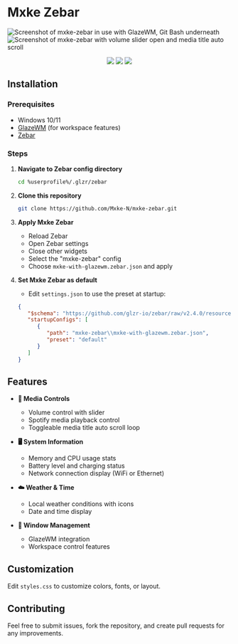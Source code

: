 # Mxke Zebar

![Screenshot of mxke-zebar in use with GlazeWM, Git Bash underneath](https://github.com/user-attachments/assets/712c4879-421b-4129-a76e-9a8250a7c3cb)
![Screenshot of mxke-zebar with volume slider open and media title auto scroll](https://github.com/user-attachments/assets/e6af9a34-3383-408b-b7dc-46efd14766f2)

<p align="center">
  <img src="https://img.shields.io/github/last-commit/Mxke-N/mxke-zebar?style=flat" />
  <img src="https://img.shields.io/github/repo-size/Mxke-N/mxke-zebar?style=flat" />
  <img src="https://img.shields.io/github/stars/Mxke-N/mxke-zebar?style=social" />
</p>

## Installation

### Prerequisites

- Windows 10/11
- [GlazeWM](https://github.com/glzr-io/glazewm) (for workspace features)
- [Zebar](https://github.com/glzr-io/zebar) 

### Steps

1. **Navigate to Zebar config directory**
   ```bash
   cd %userprofile%/.glzr/zebar
   ```

2. **Clone this repository**
   ```bash
   git clone https://github.com/Mxke-N/mxke-zebar.git
   ```
   
3. **Apply Mxke Zebar**
   - Reload Zebar
   - Open Zebar settings
   - Close other widgets
   - Select the "mxke-zebar" config
   - Choose `mxke-with-glazewm.zebar.json` and apply

4. **Set Mxke Zebar as default**
   - Edit `settings.json` to use the preset at startup:
   ```json
   {
      "$schema": "https://github.com/glzr-io/zebar/raw/v2.4.0/resources/settings-schema.json",
      "startupConfigs": [
         {
            "path": "mxke-zebar\\mxke-with-glazewm.zebar.json",
            "preset": "default"
         }
      ]
   }
   ```

## Features

- **🎵 Media Controls**
  - Volume control with slider
  - Spotify media playback control
  - Toggleable media title auto scroll loop 

- **🖥️ System Information**
  - Memory and CPU usage stats
  - Battery level and charging status
  - Network connection display (WiFi or Ethernet) 

- **☁️ Weather & Time**
  - Local weather conditions with icons
  - Date and time display

- **🧱 Window Management**
  - GlazeWM integration
  - Workspace control features

## Customization

Edit `styles.css` to customize colors, fonts, or layout.

## Contributing

Feel free to submit issues, fork the repository, and create pull requests for any improvements.

